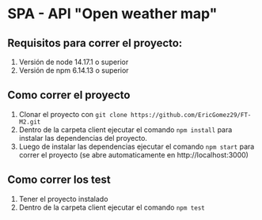 # SPA - API "Open weather map"

## Requisitos para correr el proyecto:
1. Versión de node 14.17.1 o superior
2. Versión de npm 6.14.13 o superior

## Como correr el proyecto
1. Clonar el proyecto con ```git clone https://github.com/EricGomez29/FT-M2.git```
2. Dentro de la carpeta client ejecutar el comando ```npm install``` para instalar las dependencias del proyecto.
3. Luego de instalar las dependencias ejecutar el comando ```npm start``` para correr el proyecto (se abre automaticamente en http://localhost:3000)

## Como correr los test
1. Tener el proyecto instalado
2. Dentro de la carpeta client ejecutar el comando ```npm test```